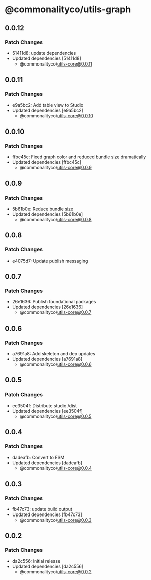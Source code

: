 # @commonalityco/utils-graph

## 0.0.12

### Patch Changes

- 51411d8: update dependencies
- Updated dependencies [51411d8]
  - @commonalityco/utils-core@0.0.11

## 0.0.11

### Patch Changes

- e9a5bc2: Add table view to Studio
- Updated dependencies [e9a5bc2]
  - @commonalityco/utils-core@0.0.10

## 0.0.10

### Patch Changes

- ffbc45c: Fixed graph color and reduced bundle size dramatically
- Updated dependencies [ffbc45c]
  - @commonalityco/utils-core@0.0.9

## 0.0.9

### Patch Changes

- 5b61b0e: Reduce bundle size
- Updated dependencies [5b61b0e]
  - @commonalityco/utils-core@0.0.8

## 0.0.8

### Patch Changes

- e4075d7: Update publish messaging

## 0.0.7

### Patch Changes

- 26e1636: Publish foundational packages
- Updated dependencies [26e1636]
  - @commonalityco/utils-core@0.0.7

## 0.0.6

### Patch Changes

- a7691a8: Add skeleton and dep updates
- Updated dependencies [a7691a8]
  - @commonalityco/utils-core@0.0.6

## 0.0.5

### Patch Changes

- ee3504f: Distribute studio /dist
- Updated dependencies [ee3504f]
  - @commonalityco/utils-core@0.0.5

## 0.0.4

### Patch Changes

- dadeafb: Convert to ESM
- Updated dependencies [dadeafb]
  - @commonalityco/utils-core@0.0.4

## 0.0.3

### Patch Changes

- fb47c73: update build output
- Updated dependencies [fb47c73]
  - @commonalityco/utils-core@0.0.3

## 0.0.2

### Patch Changes

- da2c556: Initial release
- Updated dependencies [da2c556]
  - @commonalityco/utils-core@0.0.2
